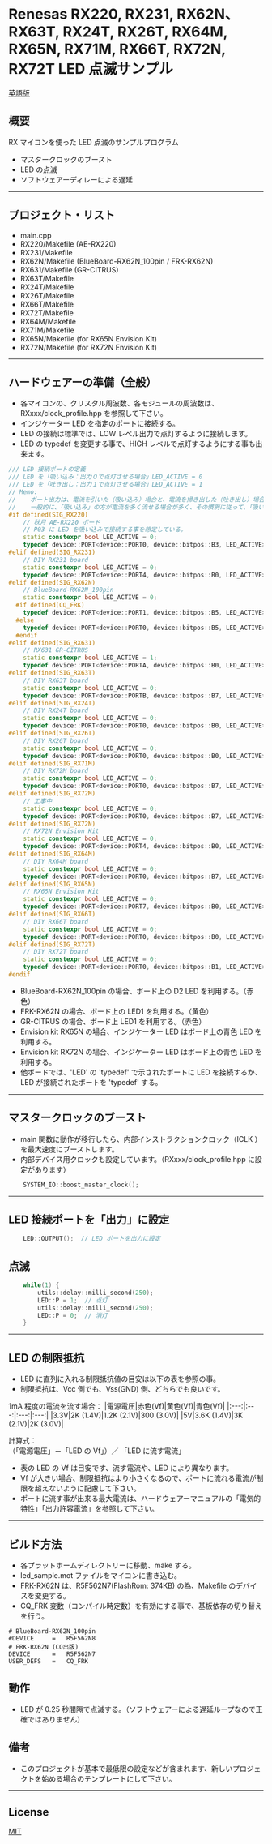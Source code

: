Renesas RX220, RX231, RX62N、RX63T, RX24T, RX26T, RX64M, RX65N, RX71M, RX66T, RX72N, RX72T LED 点滅サンプル
=========
   
[英語版](README.md)
   
## 概要
RX マイコンを使った LED 点滅のサンプルプログラム
   
- マスタークロックのブースト
- LED の点滅
- ソフトウェアーディレーによる遅延

---

## プロジェクト・リスト
- main.cpp
- RX220/Makefile (AE-RX220)
- RX231/Makefile
- RX62N/Makefile (BlueBoard-RX62N_100pin / FRK-RX62N)
- RX631/Makefile (GR-CITRUS)
- RX63T/Makefile
- RX24T/Makefile
- RX26T/Makefile
- RX66T/Makefile
- RX72T/Makefile
- RX64M/Makefile
- RX71M/Makefile
- RX65N/Makefile (for RX65N Envision Kit)
- RX72N/Makefile (for RX72N Envision Kit)

---

## ハードウェアーの準備（全般）
 - 各マイコンの、クリスタル周波数、各モジュールの周波数は、RXxxx/clock_profile.hpp を参照して下さい。
 - インジケーター LED を指定のポートに接続する。
 - LED の接続は標準では、LOW レベル出力で点灯するように接続します。
 - LED の typedef を変更する事で、HIGH レベルで点灯するようにする事も出来ます。
   
```C++
/// LED 接続ポートの定義
/// LED を「吸い込み：出力０で点灯させる場合」LED_ACTIVE = 0
/// LED を「吐き出し：出力１で点灯させる場合」LED_ACTIVE = 1
// Memo:
//    ポート出力は、電流を引いた（吸い込み）場合と、電流を掃き出した（吐き出し）場合で、能力が異なります。
//    一般的に、「吸い込み」の方が電流を多く流せる場合が多く、その慣例に従って、「吸い込み」で接続する場合が通例です。
#if defined(SIG_RX220)
	// 秋月 AE-RX220 ボード
	// P03 に LED を吸い込みで接続する事を想定している。
	static constexpr bool LED_ACTIVE = 0;
	typedef device::PORT<device::PORT0, device::bitpos::B3, LED_ACTIVE> LED;
#elif defined(SIG_RX231)
	// DIY RX231 board
	static constexpr bool LED_ACTIVE = 0;
	typedef device::PORT<device::PORT4, device::bitpos::B0, LED_ACTIVE> LED;
#elif defined(SIG_RX62N)
	// BlueBoard-RX62N_100pin
	static constexpr bool LED_ACTIVE = 0;
  #if defined(CQ_FRK)
	typedef device::PORT<device::PORT1, device::bitpos::B5, LED_ACTIVE> LED;
  #else
	typedef device::PORT<device::PORT0, device::bitpos::B5, LED_ACTIVE> LED;
  #endif
#elif defined(SIG_RX631)
	// RX631 GR-CITRUS
	static constexpr bool LED_ACTIVE = 1;
	typedef device::PORT<device::PORTA, device::bitpos::B0, LED_ACTIVE> LED;
#elif defined(SIG_RX63T)
	// DIY RX63T board
	static constexpr bool LED_ACTIVE = 0;
	typedef device::PORT<device::PORTB, device::bitpos::B7, LED_ACTIVE> LED;
#elif defined(SIG_RX24T)
	// DIY RX24T board
	static constexpr bool LED_ACTIVE = 0;
	typedef device::PORT<device::PORT0, device::bitpos::B0, LED_ACTIVE> LED;
#elif defined(SIG_RX26T)
	// DIY RX26T board
	static constexpr bool LED_ACTIVE = 0;
	typedef device::PORT<device::PORT0, device::bitpos::B0, LED_ACTIVE> LED;
#elif defined(SIG_RX71M)
	// DIY RX72M board
	static constexpr bool LED_ACTIVE = 0;
	typedef device::PORT<device::PORT0, device::bitpos::B7, LED_ACTIVE> LED;
#elif defined(SIG_RX72M)
	// 工事中
	static constexpr bool LED_ACTIVE = 0;
	typedef device::PORT<device::PORT0, device::bitpos::B7, LED_ACTIVE> LED;
#elif defined(SIG_RX72N)
	// RX72N Envision Kit
	static constexpr bool LED_ACTIVE = 0;
	typedef device::PORT<device::PORT4, device::bitpos::B0, LED_ACTIVE> LED;
#elif defined(SIG_RX64M)
	// DIY RX64M board
	static constexpr bool LED_ACTIVE = 0;
	typedef device::PORT<device::PORT0, device::bitpos::B7, LED_ACTIVE> LED;
#elif defined(SIG_RX65N)
	// RX65N Envision Kit
	static constexpr bool LED_ACTIVE = 0;
	typedef device::PORT<device::PORT7, device::bitpos::B0, LED_ACTIVE> LED;
#elif defined(SIG_RX66T)
	// DIY RX66T board
	static constexpr bool LED_ACTIVE = 0;
	typedef device::PORT<device::PORT0, device::bitpos::B0, LED_ACTIVE> LED;
#elif defined(SIG_RX72T)
	// DIY RX72T board
	static constexpr bool LED_ACTIVE = 0;
	typedef device::PORT<device::PORT0, device::bitpos::B1, LED_ACTIVE> LED;
#endif
```

 - BlueBoard-RX62N_100pin の場合、ボード上の D2 LED を利用する。（赤色） 
 - FRK-RX62N の場合、ボード上の LED1 を利用する。（黄色） 
 - GR-CITRUS の場合、ボード上 LED1 を利用する。（赤色）
 - Envision kit RX65N の場合、インジケーター LED はボード上の青色 LED を利用する。
 - Envision kit RX72N の場合、インジケーター LED はボード上の青色 LED を利用する。
 - 他ボードでは、'LED' の 'typedef' で示されたポートに LED を接続するか、LED が接続されたポートを 'typedef' する。

---

## マスタークロックのブースト
- main 関数に動作が移行したら、内部インストラクションクロック（ICLK ）を最大速度にブーストします。
- 内部デバイス用クロックも設定しています。（RXxxx/clock_profile.hpp に設定があります）
   
```C++
    SYSTEM_IO::boost_master_clock();
```
---

## LED 接続ポートを「出力」に設定

```C++
	LED::OUTPUT();  // LED ポートを出力に設定
```

## 点滅

```C++
	while(1) {
		utils::delay::milli_second(250);
		LED::P = 1;  // 点灯
		utils::delay::milli_second(250);
		LED::P = 0;  // 消灯
	}
```

---

## LED の制限抵抗

- LED に直列に入れる制限抵抗値の目安は以下の表を参照の事。
- 制限抵抗は、Vcc 側でも、Vss(GND) 側、どちらでも良いです。

1mA 程度の電流を流す場合：
|電源電圧|赤色(Vf)|黄色(Vf)|青色(Vf)|
|:---:|:---:|:---:|:---:|
|3.3V|2K (1.4V)|1.2K (2.1V)|300 (3.0V)|
|5V|3.6K (1.4V)|3K (2.1V)|2K (3.0V)|

計算式：   
   （「電源電圧」－「LED の Vf」）／ 「LED に流す電流」   

- 表の LED の Vf は目安です、流す電流や、LED により異なります。
- Vf が大きい場合、制限抵抗はより小さくなるので、ポートに流れる電流が制限を超えないように配慮して下さい。
- ポートに流す事が出来る最大電流は、ハードウェアーマニュアルの「電気的特性」「出力許容電流」を参照して下さい。

---

## ビルド方法

- 各プラットホームディレクトリーに移動、make する。
- led_sample.mot ファイルをマイコンに書き込む。
- FRK-RX62N は、R5F562N7(FlashRom: 374KB) の為、Makefile のデバイスを変更する。
- CQ_FRK 変数（コンパイル時定数）を有効にする事で、基板依存の切り替えを行う。

```
# BlueBoard-RX62N_100pin
#DEVICE		=	R5F562N8
# FRK-RX62N (CQ出版)
DEVICE		=	R5F562N7
USER_DEFS	=	CQ_FRK
```
   
## 動作
- LED が 0.25 秒間隔で点滅する。（ソフトウェアーによる遅延ループなので正確ではありません）
    
## 備考
- このプロジェクトが基本で最低限の設定などが含まれます、新しいプロジェクトを始める場合のテンプレートにして下さい。   
   
-----
   
License
----

[MIT](../LICENSE)
